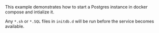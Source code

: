 This example demonstrates how to start a Postgres instance in docker compose 
and intialize it.

Any `*.sh` or `*.SQL` files in `initdb.d` will be run before the service 
becomes available.
